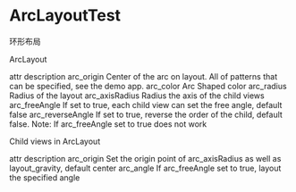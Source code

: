 # ArcLayoutTest
环形布局

ArcLayout

attr	            description
arc_origin	      Center of the arc on layout. All of patterns that can be specified, see the demo app.
arc_color  	      Arc Shaped color
arc_radius	      Radius of the layout
arc_axisRadius	  Radius the axis of the child views
arc_freeAngle	    If set to true, each child view can set the free angle, default false
arc_reverseAngle	If set to true, reverse the order of the child, default false. Note: If arc_freeAngle set to true does not work

Child views in ArcLayout

attr	      description
arc_origin	Set the origin point of arc_axisRadius as well as layout_gravity, default center
arc_angle	  If arc_freeAngle set to true, layout the specified angle
